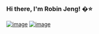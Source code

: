 ### Hi there, I'm Robin Jeng! �:star:


[![image](https://img.shields.io/badge/LinkedIn-0077B5?style=for-the-badge&logo=linkedin&logoColor=white)](https://www.linkedin.com/in/r-jeng) [![image](https://img.shields.io/badge/Gmail-D14836?style=for-the-badge&logo=gmail&logoColor=white)](robinjeng0@gmail.com)

<!--
**r-jeng/r-jeng** is a ✨ _special_ ✨ repository because its `README.md` (this file) appears on your GitHub profile.

Here are some ideas to get you started:

- 🔭 I’m currently working on ...
- 🌱 I’m currently learning ...
- 👯 I’m looking to collaborate on ...
- 🤔 I’m looking for help with ...
- 💬 Ask me about ...
- 📫 How to reach me: ...
- 😄 Pronouns: ...
- ⚡ Fun fact: ...
-->
